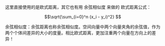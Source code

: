 这里直接使用的是欧式距离，其它也有用 余弦相似度 来做的
欧式距离公式：

$$\sqrt{\sum_{i=0}^n (x_i - y_i)^2} $$

余弦相似度：余弦距离也称余弦相似度。空间向量中两个向量夹角的余弦值，作为两个个体间差异的大小的度量。相比欧式距离，更加注重两个向量在方向上的差异！
